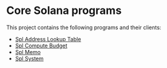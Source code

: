 # Core Solana programs

This project contains the following programs and their clients:

- [Spl Address Lookup Table](./spl-address-lookup-table)
- [Spl Compute Budget](./spl-compute-budget)
- [Spl Memo](./spl-memo)
- [Spl System](./spl-system)
